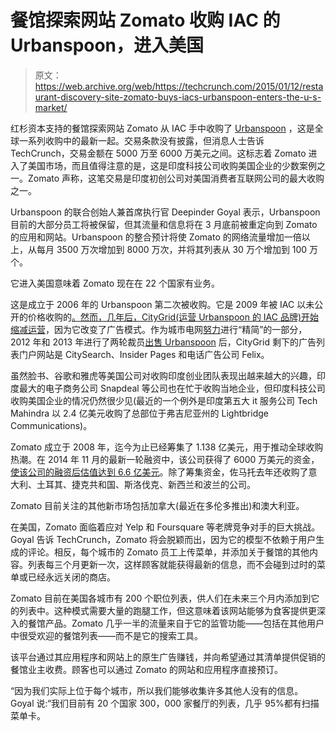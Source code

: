 # 餐馆探索网站 Zomato 收购 IAC 的 Urbanspoon，进入美国

> 原文：<https://web.archive.org/web/https://techcrunch.com/2015/01/12/restaurant-discovery-site-zomato-buys-iacs-urbanspoon-enters-the-u-s-market/>

红杉资本支持的餐馆探索网站 Zomato 从 IAC 手中收购了 [Urbanspoon](https://web.archive.org/web/20221209040702/http://www.urbanspoon.com/c/1/Seattle-restaurants.html) ，这是全球一系列收购中的最新一起。交易条款没有披露，但消息人士告诉 TechCrunch，交易金额在 5000 万至 6000 万美元之间。这标志着 Zomato 进入了美国市场，而且值得注意的是，这是印度科技公司收购美国企业的少数案例之一。Zomato 声称，这笔交易是印度初创公司对美国消费者互联网公司的最大收购之一。

Urbanspoon 的联合创始人兼首席执行官 Deepinder Goyal 表示，Urbanspoon 目前的大部分员工将被保留，但其流量和信息将在 3 月底前被重定向到 Zomato 的应用和网站。Urbanspoon 的整合预计将使 Zomato 的网络流量增加一倍以上，从每月 3500 万次增加到 8000 万次，并将其列表从 30 万个增加到 100 万个。

它进入美国意味着 Zomato 现在在 22 个国家有业务。

这是成立于 2006 年的 Urbanspoon 第二次被收购。它是 2009 年被 IAC 以未公开的价格收购的[。然而，几年后，CityGrid(运营 Urbanspoon 的 IAC 品牌)开始](https://web.archive.org/web/20221209040702/https://beta.techcrunch.com/2009/04/29/iac-buys-urbanspoon-based-on-good-recommendations/)[缩减运营](https://web.archive.org/web/20221209040702/https://beta.techcrunch.com/2012/10/10/shrink-to-grow-citysearch-and-urbanspoon-parent-company-citygrid-lays-off-15-of-its-employees/)，因为它改变了广告模式。作为城市电网[努力](https://web.archive.org/web/20221209040702/https://beta.techcrunch.com/2013/07/01/iacs-citygrid-parent-of-citysearch-and-urbanspoon-lays-off-two-thirds-of-staff-as-local-ad-push-bites/)进行“精简”的一部分，2012 年和 2013 年进行了两轮裁员[出售 Urbanspoon](https://web.archive.org/web/20221209040702/https://beta.techcrunch.com/2012/10/10/shrink-to-grow-citysearch-and-urbanspoon-parent-company-citygrid-lays-off-15-of-its-employees/) 后，CityGrid 剩下的广告列表门户网站是 CitySearch、Insider Pages 和电话广告公司 Felix。

虽然脸书、谷歌和雅虎等美国公司对收购印度创业团队表现出越来越大的兴趣，印度最大的电子商务公司 Snapdeal 等公司也在忙于收购当地企业，但印度科技公司收购美国企业的情况仍然很少见(最近的一个例外是印度第五大 it 服务公司 Tech Mahindra 以 2.4 亿美元收购了总部位于弗吉尼亚州的 Lightbridge Communications)。

Zomato 成立于 2008 年，迄今为止已经筹集了 1.138 亿美元，用于推动全球收购热潮。在 2014 年 11 月的最新一轮融资中，该公司获得了 6000 万美元的资金，[使该公司的融资后估值达到 6.6 亿美元](https://web.archive.org/web/20221209040702/https://beta.techcrunch.com/2014/11/18/you-say-zomato/)。除了筹集资金，佐马托去年还收购了意大利、土耳其、捷克共和国、斯洛伐克、新西兰和波兰的公司。

Zomato 目前关注的其他新市场包括加拿大(最近在多伦多推出)和澳大利亚。

在美国，Zomato 面临着应对 Yelp 和 Foursquare 等老牌竞争对手的巨大挑战。Goyal 告诉 TechCrunch，Zomato 将会脱颖而出，因为它的模型不依赖于用户生成的评论。相反，每个城市的 Zomato 员工上传菜单，并添加关于餐馆的其他内容。列表每三个月更新一次，这样顾客就能获得最新的信息，而不会碰到过时的菜单或已经永远关闭的商店。

Zomato 目前在美国各城市有 200 个职位列表，供人们在未来三个月内添加到它的列表中。这种模式需要大量的跑腿工作，但这意味着该网站能够为食客提供更深入的餐馆产品。Zomato 几乎一半的流量来自于它的监管功能——包括在其他用户中很受欢迎的餐馆列表——而不是它的搜索工具。

该平台通过其应用程序和网站上的原生广告赚钱，并向希望通过其清单提供促销的餐馆业主收费。顾客也可以通过 Zomato 的网站和应用程序直接预订。

“因为我们实际上位于每个城市，所以我们能够收集许多其他人没有的信息。Goyal 说:“我们目前有 20 个国家 300，000 家餐厅的列表，几乎 95%都有扫描菜单卡。